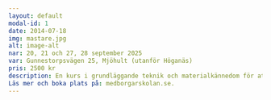 ```yaml
---
layout: default
modal-id: 1
date: 2014-07-18
img: mastare.jpg
alt: image-alt
nar: 20, 21 och 27, 28 september 2025
var: Gunnestorpsvägen 25, Mjöhult (utanför Höganäs)
pris: 2500 kr
description: En kurs i grundläggande teknik och materialkännedom för att kunna ha svetsning som hobby eller fixa saker själv hemma. Fokus lägger vi på övning i manuell metallbågsvetsning (MMA) som är den vanligast förekommande typen av svetsning, men vi provar också MIG/MAG och gassvetsning (acetylen/oxygen). Du får lära dig grundläggande om brandskydd och arbetsmiljö för att kunna arbeta på ett säkert sätt.
Läs mer och boka plats på: medborgarskolan.se. 
---
```


